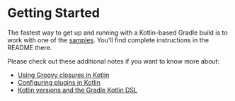 Getting Started
===============

The fastest way to get up and running with a Kotlin-based Gradle build is to work with one of the [samples](../../samples). You'll find complete instructions in the README there.

Please check out these additional notes if you want to know more about:

  * [Using Groovy closures in Kotlin](./Closures.md)
  * [Configuring plugins in Kotlin](./Configuring-Plugins.md)
  * [Kotlin versions and the Gradle Kotlin DSL ](./Kotlin-Versions.md)
